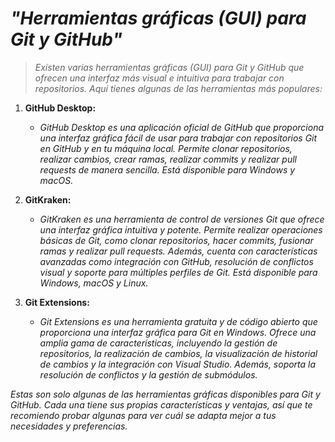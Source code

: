 <!-- Autor: Daniel Benjamin Perez Morales -->
<!-- GitHub: https://github.com/D4nitrix13 -->
<!-- GitLab: https://gitlab.com/D4nitrix13 -->
<!-- Correo electrónico: danielperezdev@proton.me -->

# ***"Herramientas gráficas (GUI) para Git y GitHub"***

> *Existen varias herramientas gráficas (GUI) para Git y GitHub que ofrecen una interfaz más visual e intuitiva para trabajar con repositorios. Aquí tienes algunas de las herramientas más populares:*

1. **GitHub Desktop:**

   - *GitHub Desktop es una aplicación oficial de GitHub que proporciona una interfaz gráfica fácil de usar para trabajar con repositorios Git en GitHub y en tu máquina local. Permite clonar repositorios, realizar cambios, crear ramas, realizar commits y realizar pull requests de manera sencilla. Está disponible para Windows y macOS.*

2. **GitKraken:**

   - *GitKraken es una herramienta de control de versiones Git que ofrece una interfaz gráfica intuitiva y potente. Permite realizar operaciones básicas de Git, como clonar repositorios, hacer commits, fusionar ramas y realizar pull requests. Además, cuenta con características avanzadas como integración con GitHub, resolución de conflictos visual y soporte para múltiples perfiles de Git. Está disponible para Windows, macOS y Linux.*

3. **Git Extensions:**

   - *Git Extensions es una herramienta gratuita y de código abierto que proporciona una interfaz gráfica para Git en Windows. Ofrece una amplia gama de características, incluyendo la gestión de repositorios, la realización de cambios, la visualización de historial de cambios y la integración con Visual Studio. Además, soporta la resolución de conflictos y la gestión de submódulos.*

*Estas son solo algunas de las herramientas gráficas disponibles para Git y GitHub. Cada una tiene sus propias características y ventajas, así que te recomiendo probar algunas para ver cuál se adapta mejor a tus necesidades y preferencias.*
